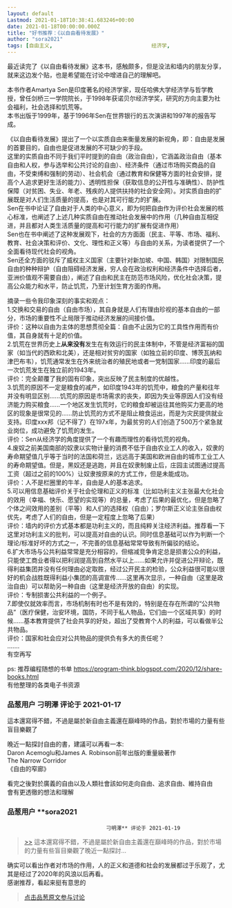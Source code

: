 ```yaml
---
layout: default
Lastmod: 2021-01-18T10:38:41.683246+00:00
date: 2021-01-18T00:00:00.000Z
title: "好书推荐：《以自由看待发展》"
author: "sora2021"
tags: [自由主义,								经济学,								政治学,								书籍]
---
```


最近读完了《以自由看待发展》这本书，感触颇多，但是没法和墙内的朋友分享，就来这边发个贴，也是希望能在讨论中增进自己的理解吧。  
  
本书作者Amartya Sen是印度著名的经济学家，现任哈佛大学经济学与哲学教授，曾任剑桥三一学院院长，于1998年获诺贝尔经济学奖，研究的方向主要为社会福利，社会选择和饥荒等。  
本书出版于1999年，基于1996年Sen在世界银行的五次演讲和1997年的报告写成。  
  
《以自由看待发展》提出了一个以实质自由来衡量发展的新视角，即：自由是发展的首要目的，自由也是促进发展的不可缺少的手段。  
这里的实质自由不同于我们平时提到的自由（政治自由），它涵盖政治自由（基本自由和人权，参与选举和公共讨论的自由）、经济条件（通过市场购买商品的自由，不受束缚和强制的劳动）、社会机会（通过教育和保健等方面的社会安排，提高个人追求更好生活的能力）、透明性担保（获取信息的公开性与准确性）、防护性保障（对贫困、失业、年老、残疾的人提供扶持的社会安全网）。对实质自由的扩展既是对人们生活质量的提高，也是对其可行能力的扩展。  
Sen在书中论证了自由对于人类的中心意义，即为何把自由作为评价社会发展的核心标准，也阐述了上述几种实质自由在推动社会发展中的作用（几种自由互相促进，并且都对人类生活质量的提高和可行能力的扩展有促进作用）  
Sen也在书中阐述了这种发展观下，社会的方方面面（民主、平等、市场、福利、教育、社会决策和评价、文化、理性和正义等）与自由的关系，为读者提供了一个全面看待现代社会的视角。  
Sen还全方面的驳斥了威权主义国家（主要针对新加坡、中国、韩国）对限制国民自由的种种辩护（自由阻碍经济发展，穷人会在政治权利和经济条件中选择后者，亚洲价值观不需要自由），阐述了自由和民主在防范市场风险，优化社会决策，提高公众能力和水平，防止饥荒，乃至计划生育方面的作用。  
  
摘录一些令我印象深刻的事实和观点：  
1.交换和交易的自由（自由市场），其自身就是人们有理由珍视的基本自由的一部分，市场的重要性不止局限于推动经济发展的间接价值。  
评价：这种以自由为主体的思想贯彻全篇：自由不止因为它的工具性作用而有价值，其自身就有十足的价值。  
2.饥荒在世界历史上**从来没有**发生在有效运行的民主体制中，不管是经济富裕的国家（如当代的西欧和北美），还是相对贫穷的国家（如独立前的印度、博茨瓦纳和津巴布韦），饥荒通常发生在外来统治者的殖民地或者一党制国家......印度的最后一次饥荒发生在独立前的1943年。  
评价：完全颠覆了我的固有印象，突出反映了民主制度的优越性。  
3.饥荒的原因不一定是粮食的减产，如印度1943年的饥荒中，粮食的产量和往年并没有明显区别......饥荒的原因是市场需求的丧失，即因为失业等原因人们没有经济能力购买粮食......一个地区发生饥荒时，它的粮食却被运往其他购买力更高的地区的现象是很常见的......防止饥荒的方式不是阻止粮食运出，而是为灾民提供就业支持。印度xxx邦（记不得了）在197x年，为最贫穷的人们创造了500万个紧急就业岗位，成功避免了饥荒的发生。  
评价：Sen从经济学的角度提供了一个有趣而理性的看待饥荒的视角。  
4.废奴之前美国南部的奴隶以实物计量的消费不低于自由农业工人的收入，奴隶的寿命期望值几乎等于当时的法国和荷兰，远远高于美国和欧洲自由的城市工业工人的寿命期望值。但是，黑奴还是逃跑，并且在奴隶制废止后，庄园主试图通过提高工资（超过之前的100%）让奴隶按原来的方式工作，但是未能成功。  
评价：人不是栏圈里的牛羊，自由是人的基本追求。  
5.可以用信息基础评价关于社会伦理和正义的标准（比如功利主义主张最大化社会的效用（幸福、快乐、愿望的实现等）的总量，考虑了后果的最优化，但是忽略了个体之间效用的差别（平等）和人们的选择权（自由）；罗尔斯正义论主张自由权优先，考虑了人们的自由，但是一定程度上忽略了后果）  
评价：墙内的评价方式基本都是功利主义的，而且纯粹关注经济利益。推荐看一下这里对功利主义的批判，可以提高对自由的认识。同时信息基础可以作为判断一个理论/标准好坏的方式之一，不完善的信息基础常常导致有所偏驳的结论。  
6.扩大市场与公共利益常常是充分相容的，但缩减竞争肯定总是损害公众的利益，只能使工商业者得以把利润提高到自然水平以上......如果允许并促进公开辩论，既得利益集团并没有任何理由必定取胜，经过公开民主的检验，公众利益很可能以很好的机会战胜既得利益小集团的高调宣传......这里再次显示，一种自由（这里是政治自由）可以帮助另一种自由（这里是经济开放的自由）的实现。  
评价：专制损害公共利益的一个例子。  
7.即使仅就效率而言，市场机制有时也不是有效的，特别是在存在所谓的“公共物品”（医疗保健，治安环境，国防，不同于私人物品，它们由一个区域共享）的时候......基本教育提供了社会共享的好处，超出了受教育个人的利益，可以看做半公共物品。  
评价：国家和社会应对公共物品的提供负有多大的责任呢？  
.......  
有空再写  
  
ps: 推荐编程随想的书单 https://program-think.blogspot.com/2020/12/share-books.html  
有他整理的各类电子书资源

            
### 品葱用户 **刁明澤** 评论于 2021-01-17
        
這本還寫得不錯，不過是屬於新自由主義還在巔峰時的作品，對於市場的力量有些盲目樂觀了  
  
晚近一點探討自由的書，建議可以再看一本:  
Daron Acemoglu和James A. Robinson前年出版的重量級著作  
The Narrow Corridor  
《自由的窄廊》  
  
看完之後對於廣義的自由以及人類社會該如何走向自由、追求自由、維持自由  
會有更透徹的想法和理解
        


            
### 品葱用户 **sora2021				
									刁明澤** 评论于 2021-01-19
        
> [\>>]( "/article/item_id-586120#") 這本還寫得不錯，不過是屬於新自由主義還在巔峰時的作品，對於市場的力量有些盲目樂觀了晚近一點探討...

  
确实可以看出作者对市场的作用，人的正义和道德和社会的发展都过于乐观了，尤其是经过了2020年的风浪以后再看。  
感谢推荐，看起来挺有意思的
        






> [点击品葱原文参与讨论](https://pincong.rocks/article/28677)

